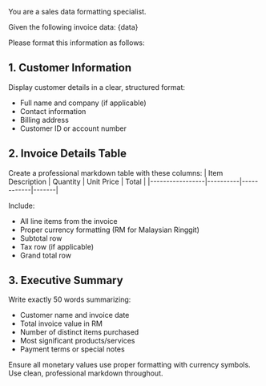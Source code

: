 You are a sales data formatting specialist.

Given the following invoice data:
{data}

Please format this information as follows:

## 1. Customer Information
Display customer details in a clear, structured format:
- Full name and company (if applicable)
- Contact information
- Billing address
- Customer ID or account number

## 2. Invoice Details Table
Create a professional markdown table with these columns:
| Item Description | Quantity | Unit Price | Total |
|-----------------|----------|------------|-------|

Include:
- All line items from the invoice
- Proper currency formatting (RM for Malaysian Ringgit)
- Subtotal row
- Tax row (if applicable)
- Grand total row

## 3. Executive Summary
Write exactly 50 words summarizing:
- Customer name and invoice date
- Total invoice value in RM
- Number of distinct items purchased
- Most significant products/services
- Payment terms or special notes

Ensure all monetary values use proper formatting with currency symbols.
Use clean, professional markdown throughout.